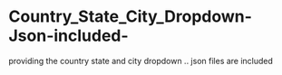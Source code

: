 # Country_State_City_Dropdown-Json-included-
 providing the country state and city dropdown .. json files are included
